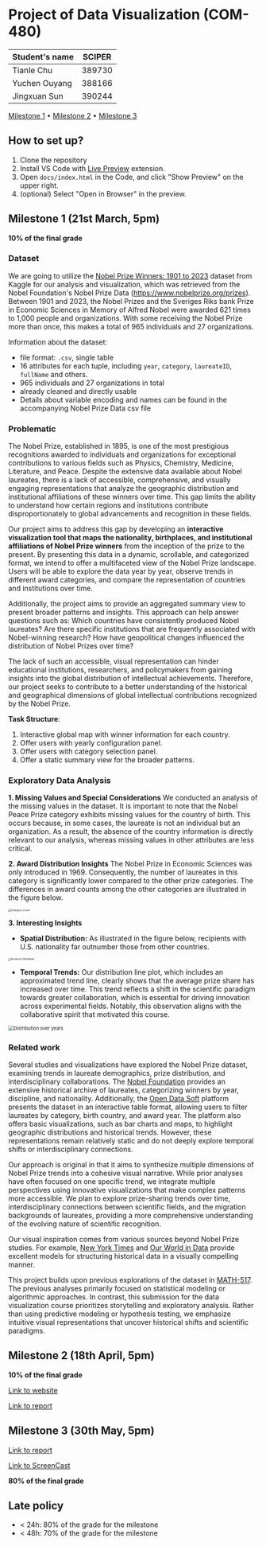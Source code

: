 # Project of Data Visualization (COM-480)

| Student's name | SCIPER |
| -------------- | ------ |
| Tianle Chu | 389730 |
| Yuchen Ouyang | 388166 |
| Jingxuan Sun | 390244 |

[Milestone 1](#milestone-1) • [Milestone 2](#milestone-2) • [Milestone 3](#milestone-3)

## How to set up?
1. Clone the repository
2. Install VS Code with [Live Preview](https://marketplace.visualstudio.com/items?itemName=ms-vscode.live-server) extension.
3. Open `docs/index.html` in the Code, and click "Show Preview" on the upper right.
4. (optional) Select "Open in Browser" in the preview.

## Milestone 1 (21st March, 5pm)

**10% of the final grade**

### Dataset

We are going to utilize the [Nobel Prize Winners: 1901 to 2023](https://www.kaggle.com/datasets/sazidthe1/nobel-prize-data) dataset from Kaggle for our analysis and visualization, which was retrieved from the Nobel Foundation's Nobel Prize Data (<https://www.nobelprize.org/prizes>). Between 1901 and 2023, the Nobel Prizes and the Sveriges Riks bank Prize in Economic Sciences in Memory of Alfred Nobel were awarded 621 times to 1,000 people and organizations. With some receiving the Nobel Prize more than once, this makes a total of 965 individuals and 27 organizations.

Information about the dataset:

- file format: `.csv`, single table
- 16 attributes for each tuple, including `year`, `category`, `laureateID`, `fullName` and others.
- 965 individuals and 27 organizations in total
- already cleaned and directly usable
- Details about variable encoding and names can be found in the accompanying Nobel Prize Data csv file

### Problematic

The Nobel Prize, established in 1895, is one of the most prestigious recognitions awarded to individuals and organizations for exceptional contributions to various fields such as Physics, Chemistry, Medicine, Literature, and Peace. Despite the extensive data available about Nobel laureates, there is a lack of accessible, comprehensive, and visually engaging representations that analyze the geographic distribution and institutional affiliations of these winners over time. This gap limits the ability to understand how certain regions and institutions contribute disproportionately to global advancements and recognition in these fields.

Our project aims to address this gap by developing an **interactive visualization tool that maps the nationality, birthplaces, and institutional affiliations of Nobel Prize winners** from the inception of the prize to the present. By presenting this data in a dynamic, scrollable, and categorized format, we intend to offer a multifaceted view of the Nobel Prize landscape. Users will be able to explore the data year by year, observe trends in different award categories, and compare the representation of countries and institutions over time.

Additionally, the project aims to provide an aggregated summary view to present broader patterns and insights. This approach can help answer questions such as: Which countries have consistently produced Nobel laureates? Are there specific institutions that are frequently associated with Nobel-winning research? How have geopolitical changes influenced the distribution of Nobel Prizes over time?

The lack of such an accessible, visual representation can hinder educational institutions, researchers, and policymakers from gaining insights into the global distribution of intellectual achievements. Therefore, our project seeks to contribute to a better understanding of the historical and geographical dimensions of global intellectual contributions recognized by the Nobel Prize.

**Task Structure**:

1. Interactive global map with winner information for each country.
2. Offer users with yearly configuration panel.
3. Offer users with category selection panel.
4. Offer a static summary view for the broader patterns.

### Exploratory Data Analysis

**1. Missing Values and Special Considerations**
 We conducted an analysis of the missing values in the dataset. It is important to note that the Nobel Peace Prize category exhibits missing values for the country of birth. This occurs because, in some cases, the laureate is not an individual but an organization. As a result, the absence of the country information is directly relevant to our analysis, whereas missing values in other attributes are less critical.

**2. Award Distribution Insights**
 The Nobel Prize in Economic Sciences was only introduced in 1969. Consequently, the number of laureates in this category is significantly lower compared to the other prize categories. The differences in award counts among the other categories are illustrated in the figure below.

<img src="assets/m1_nobel_count_category.png" alt="Category Count" style="zoom:36%;" />

**3. Interesting Insights**

- **Spatial Distribution:**
   As illustrated in the figure below, recipients with U.S. nationality far outnumber those from other countries.

<img src="assets/m1_lauretes_world_map.png" alt="Recipients Worldwide" style="zoom: 33%;" />

- **Temporal Trends:**
   Our distribution line plot, which includes an approximated trend line, clearly shows that the average prize share has increased over time. This trend reflects a shift in the scientific paradigm towards greater collaboration, which is essential for driving innovation across experimental fields. Notably, this observation aligns with the collaborative spirit that motivated this course.

<img src="assets/m1_nobel_distribution.png" alt="Distribution over years" style="zoom: 67%;" />

### Related work

Several studies and visualizations have explored the Nobel Prize dataset, examining trends in laureate demographics, prize distribution, and interdisciplinary collaborations. The [Nobel Foundation](https://www.nobelprize.org/prizes/) provides an extensive historical archive of laureates, categorizing winners by year, discipline, and nationality. Additionally, the [Open Data Soft](https://public.opendatasoft.com/explore/dataset/nobel-prize-laureates/table/?disjunctive.category) platform presents the dataset in an interactive table format, allowing users to filter laureates by category, birth country, and award year. The platform also offers basic visualizations, such as bar charts and maps, to highlight geographic distributions and historical trends. However, these representations remain relatively static and do not deeply explore temporal shifts or interdisciplinary connections.

Our approach is original in that it aims to synthesize multiple dimensions of Nobel Prize trends into a cohesive visual narrative. While prior analyses have often focused on one specific trend, we integrate multiple perspectives using innovative visualizations that make complex patterns more accessible. We plan to explore prize-sharing trends over time, interdisciplinary connections between scientific fields, and the migration backgrounds of laureates, providing a more comprehensive understanding of the evolving nature of scientific recognition.

Our visual inspiration comes from various sources beyond Nobel Prize studies. For example, [New York Times](https://www.nytimes.com) and [Our World in Data](https://ourworldindata.org) provide excellent models for structuring historical data in a visually compelling manner.

This project builds upon previous explorations of the dataset in [MATH-517](https://edu.epfl.ch/coursebook/fr/statistical-computation-and-visualisation-MATH-517). The previous analyses primarily focused on statistical modeling or algorithmic approaches. In contrast, this submission for the data visualization course prioritizes storytelling and exploratory analysis. Rather than using predictive modeling or hypothesis testing, we emphasize intuitive visual representations that uncover historical shifts and scientific paradigms.

## Milestone 2 (18th April, 5pm)

**10% of the final grade**

[Link to website](https://com-480-data-visualization.github.io/momo/)

[Link to report](https://github.com/com-480-data-visualization/momo/blob/milestone2/Milestone%202.pdf)

## Milestone 3 (30th May, 5pm)

[Link to report](https://github.com/com-480-data-visualization/momo/blob/master/com480_dv_process_book.pdf)

[Link to ScreenCast](https://github.com/com-480-data-visualization/momo/blob/master/screencast.mp4)

**80% of the final grade**

## Late policy

- < 24h: 80% of the grade for the milestone
- < 48h: 70% of the grade for the milestone

